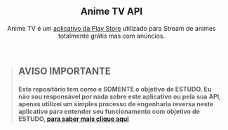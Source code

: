 <h2 align="center">Anime TV API</h2>
<p align="center">
  Anime TV é um  <a href="https://play.google.com/store/apps/details?id=br.com.animetvon&hl=pt_BR">aplicativo da Play Store</a> utilizado para Stream de animes totalmente grátis mas com anúncios.
</p>

<br>

<blockquote>
  <h2>AVISO IMPORTANTE</h2>
  <h4>Este repositório tem como e SOMENTE o objetivo de ESTUDO. Eu não sou responsável por nada sobre este aplicativo ou pela sua API, apenas utilizei um simples processo de engenharia reversa neste aplicativo para entender seu funcionamento com objetivo de ESTUDO, <a href="/MORE.md">para saber mais clique aqui</a></h4>
</blockquote>

